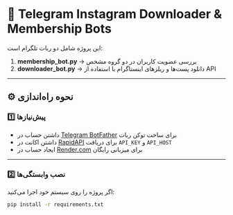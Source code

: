 
# 🤖 Telegram Instagram Downloader & Membership Bots

این پروژه شامل دو ربات تلگرام است:
1. **membership_bot.py** → بررسی عضویت کاربران در دو گروه مشخص  
2. **downloader_bot.py** → دانلود پست‌ها و ریلزهای اینستاگرام با استفاده از API  

---

## ⚙️ نحوه راه‌اندازی

### 1️⃣ پیش‌نیازها
- داشتن حساب در [Telegram BotFather](https://t.me/BotFather) برای ساخت توکن ربات  
- داشتن اکانت در [RapidAPI](https://rapidapi.com) برای دریافت `API_KEY` و `API_HOST`  
- ایجاد حساب در [Render.com](https://render.com) برای میزبانی رایگان

---

### 2️⃣ نصب وابستگی‌ها

اگر پروژه را روی سیستم خود اجرا می‌کنید:
```bash
pip install -r requirements.txt


